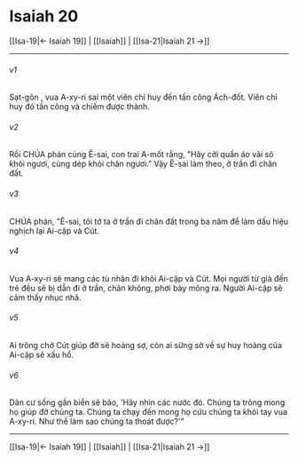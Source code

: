 # Isaiah 20

[[Isa-19|← Isaiah 19]] | [[Isaiah]] | [[Isa-21|Isaiah 21 →]]
***



###### v1 
Sạt-gôn , vua A-xy-ri sai một viên chỉ huy đến tấn công Ách-đốt. Viên chỉ huy đó tấn công và chiếm được thành. 

###### v2 
Rồi CHÚA phán cùng Ê-sai, con trai A-mốt rằng, "Hãy cởi quần áo vải sô khỏi ngươi, cùng dép khỏi chân ngươi." Vậy Ê-sai làm theo, ở trần đi chân đất. 

###### v3 
CHÚA phán, "Ê-sai, tôi tớ ta ở trần đi chân đất trong ba năm để làm dấu hiệu nghịch lại Ai-cập và Cút. 

###### v4 
Vua A-xy-ri sẽ mang các tù nhân đi khỏi Ai-cập và Cút. Mọi người từ già đến trẻ đều sẽ bị dẫn đi ở trần, chân không, phơi bày mông ra. Người Ai-cập sẽ cảm thấy nhục nhã. 

###### v5 
Ai trông chờ Cút giúp đỡ sẽ hoảng sợ, còn ai sững sờ về sự huy hoàng của Ai-cập sẽ xấu hổ. 

###### v6 
Dân cư sống gần biển sẽ bảo, 'Hãy nhìn các nước đó. Chúng ta trông mong họ giúp đỡ chúng ta. Chúng ta chạy đến mong họ cứu chúng ta khỏi tay vua A-xy-ri. Như thế làm sao chúng ta thoát được?'"

***
[[Isa-19|← Isaiah 19]] | [[Isaiah]] | [[Isa-21|Isaiah 21 →]]
